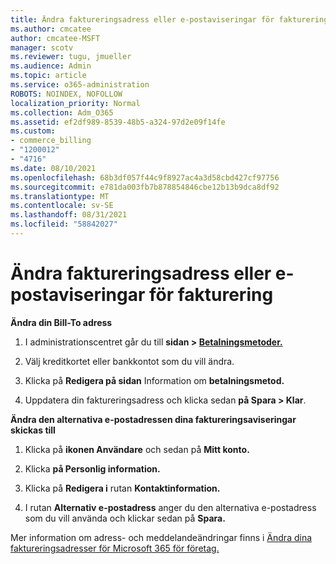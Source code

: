 ```yaml
---
title: Ändra faktureringsadress eller e-postaviseringar för fakturering
ms.author: cmcatee
author: cmcatee-MSFT
manager: scotv
ms.reviewer: tugu, jmueller
ms.audience: Admin
ms.topic: article
ms.service: o365-administration
ROBOTS: NOINDEX, NOFOLLOW
localization_priority: Normal
ms.collection: Adm_O365
ms.assetid: ef2df989-8539-48b5-a324-97d2e09f14fe
ms.custom:
- commerce_billing
- "1200012"
- "4716"
ms.date: 08/10/2021
ms.openlocfilehash: 68b3df057f44c9f8927ac4a3d58cbd427cf97756
ms.sourcegitcommit: e781da003fb7b878854846cbe12b13b9dca8df92
ms.translationtype: MT
ms.contentlocale: sv-SE
ms.lasthandoff: 08/31/2021
ms.locfileid: "58842027"
---
```

# <a name="change-billing-address-or-billing-email-notifications"></a>Ändra faktureringsadress eller e-postaviseringar för fakturering

**Ändra din Bill-To adress**

1. I administrationscentret går du till **sidan > [Betalningsmetoder.](https://go.microsoft.com/fwlink/p/?linkid=2018806)**

2. Välj kreditkortet eller bankkontot som du vill ändra.

3. Klicka på **Redigera på sidan** Information om **betalningsmetod.**

4. Uppdatera din faktureringsadress och klicka sedan **på Spara > Klar**.

**Ändra den alternativa e-postadressen dina faktureringsaviseringar skickas till** 

1. Klicka på **ikonen Användare** och sedan på **Mitt konto.**

2. Klicka **på Personlig information.**

3. Klicka på **Redigera i** rutan **Kontaktinformation.**

4. I rutan **Alternativ e-postadress** anger du den alternativa e-postadress som du vill använda och klickar sedan på **Spara.**

Mer information om adress- och meddelandeändringar finns i [Ändra dina faktureringsadresser för Microsoft 365 för företag.](https://docs.microsoft.com/microsoft-365/commerce/billing-and-payments/change-your-billing-addresses)
